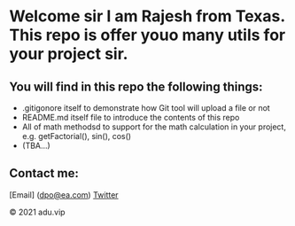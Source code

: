 # Welcome sir I am Rajesh from Texas. This repo is offer youo many utils for your project sir.
## You will find in this repo the following things:
* .gitigonore itself to demonstrate how Git tool will upload a file or not
* README.md itself file to introduce the contents of this repo
* All of math methodsd to support for the math calculation in your project,
e.g. getFactorial(), sin(), cos()
* (TBA...)

## Contact me:
[Email] (dpo@ea.com)
[Twitter](https://google.com)

© 2021 adu.vip